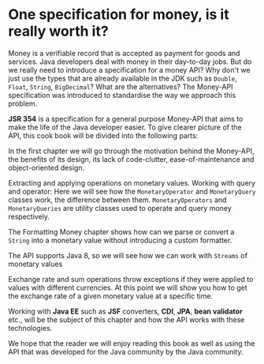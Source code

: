 # One specification for money, is it really worth it?

Money is a verifiable record that is accepted as payment for goods and services. Java developers deal with money in their day-to-day jobs. But do we really need to introduce a specification for a money API? Why don't we just use the types that are already available in the JDK such as `Double`, `Float`, `String`, `BigDecimal`?  What are the alternatives? The Money-API specification was introduced to standardise the way we approach this problem.

**JSR 354**  is a specification for a general purpose Money-API that aims to make the life of the Java developer easier. To give clearer picture of the API, this cook book will be divided into the following parts:

In the first chapter we will go through the motivation behind the Money-API, the benefits of its design, its lack of code-clutter,  ease-of-maintenance and object-oriented design.

Extracting and applying operations on monetary values. Working with query and operator: Here we will see how the `MonetaryOperator` and `MonetaryQuery` classes work, the difference between them.  `MonetaryOperators` and `MonetaryQueries` are utility classes used to operate and query money respectively.

The Formatting Money chapter shows how can we parse or convert a `String` into a monetary value without introducing a custom formatter.

The API supports Java 8, so we will see how we can work with `Streams` of monetary values  

Exchange rate and sum operations throw exceptions if they were applied to values with different currencies. At this point we will show you how to get the exchange rate of a given monetary value at a specific time.

Working with **Java EE** such as **JSF** converters, **CDI**, **JPA**, **bean validator** etc., will be the subject of this chapter and how the API works with these technologies.

We hope that the reader we will enjoy reading this book as well as using the API that was developed for the Java community by the Java community.